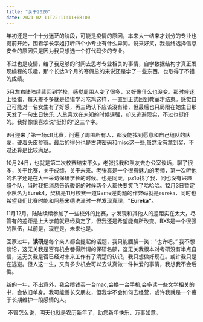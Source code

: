 ```yaml
---
title: "关于2020"
date: 2021-02-11T22:11:11+08:00
---
```



​		年初还是一个十分迷茫的阶段，可能是疫情的原因，本来大一结束才划分的专业也提前开始，围着学长学姐打听四个小专业有什么异同。说来好笑，我最终选择信息安全的原因只是因为我只想选一个打代码少的专业。

​		不过也是疫情，给了我足够的时间去思考专业相关的事情，自学数据结构才真正发现编程的乐趣，那个长达3个月的寒假总的来说还是学了一些东西，也取得了不错的成绩。

​		5月左右陆陆续续回到学校，感觉周围人变了很多，又好像什么也没变。那时候迷上怪猎，每天差不多就是怪猎学习吃鸡这样，一直到正式回到教室才结束。感觉自己可能对一名女生有了好感，再三确认下应该没有错，但最后也只局限在她生日那天发了一句生日快乐..人总喜欢在未知的时候逞强，却又逃避现实，不过也挺好的。我好像很喜欢说”挺好的“这三个字。

​		9月迎来了第一场ctf比赛，问遍了周围所有人，都没能找到愿意和自己组队的队友，硬着头皮参赛。最后的得分也是古典密码和misc这一些,虽然没有拿到奖，不过还算是比较满足。

​		10月24日，也就是第二次校赛结束不久，老张找我和队友去办公室谈话，聊了很多，关于比赛，关于成绩，关于未来。老张真是一个很有魅力的老师，第一次听他的名字还是在大一采访保研学长的时候。也是同天，pz1o找了我，问也没有兴趣组个队，当时我把消息告诉骏哥的时候两个人都快要笑飞了哈哈哈。12月3日暂定小队名为Eurek4，契机是11月校赛一道Game逆向题的作弊码就是`eureka`，同时也希望我们比赛时能和阿基米德洗澡时一样发现真理，**"Eureka"。**

​		11月12月，陆陆续续参加了一些校外的比赛，才发现和其他人的差距实在太大，尽管有的差距是上大学前就已经奠定了，但我还是希望能有所改变。BXS是一个很强的队伍，以前是，现在是，未来也是。

​		回家过年，**读研**是每个亲人都会提起的话题，我只能腼腆一笑：“也许吧。”  我不想谈论，这无关我是否有机会卷得所谓的保研名额，这无关我根本对考研没有半点自信，这无关我是否已经对未来工作有了清楚的认识，我只想做好现在。或许我只是在逃避。但人这一生，又有多少机会可以去认真做一件钟爱的事情，我想我不会后悔。

​		新的一年，不出意外，我会攒钱买一台mac,会换一台手机,会多读一些文学相关的书，会依旧单身。我可能善长交朋友，但我学不会如何去经营，或许我就是一个疲于长期维护一段感情的人。

​		不管怎么说，明天也就是农历新年了，助您新年快乐，万事如意。